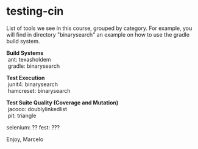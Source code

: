 # testing-cin

List of tools we see in this course, grouped by category.  For
example, you will find in directory "binarysearch" an example on how
to use the gradle build system.<br>

<p><b>Build Systems</b><br>
&nbsp;ant: texasholdem<br>
&nbsp;gradle: binarysearch<br>
</p>

<p><b>Test Execution</b><br>
&nbsp;junit4: binarysearch<br>
&nbsp;hamcreset: binarysearch<br>
</p>

<p><b>Test Suite Quality (Coverage and Mutation)</b><br>
&nbsp;jacoco: doublylinkedlist<br>
&nbsp;pit: triangle<br>
</p>

selenium: ??
fest: ???

Enjoy,
Marcelo


